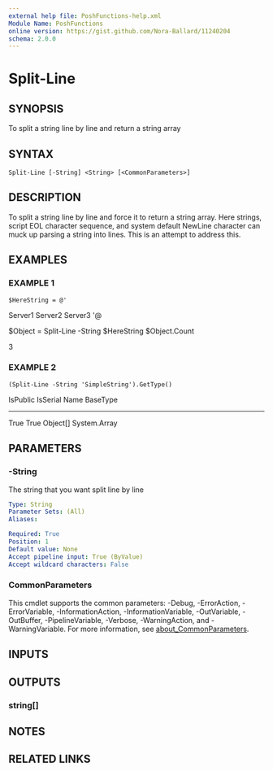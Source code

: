 ```yaml
---
external help file: PoshFunctions-help.xml
Module Name: PoshFunctions
online version: https://gist.github.com/Nora-Ballard/11240204
schema: 2.0.0
---
```


# Split-Line

## SYNOPSIS
To split a string line by line and return a string array

## SYNTAX

```
Split-Line [-String] <String> [<CommonParameters>]
```

## DESCRIPTION
To split a string line by line and force it to return a string array.
Here strings, script EOL character sequence, and system
default NewLine character can muck up parsing a string into lines.
This is an attempt to address this.

## EXAMPLES

### EXAMPLE 1
```
$HereString = @'
```

Server1
Server2
Server3
'@

$Object = Split-Line -String $HereString
$Object.Count

3

### EXAMPLE 2
```
(Split-Line -String 'SimpleString').GetType()
```

IsPublic IsSerial Name                                     BaseType
-------- -------- ----                                     --------
True     True     Object\[\]                                 System.Array

## PARAMETERS

### -String
The string that you want split line by line

```yaml
Type: String
Parameter Sets: (All)
Aliases:

Required: True
Position: 1
Default value: None
Accept pipeline input: True (ByValue)
Accept wildcard characters: False
```

### CommonParameters
This cmdlet supports the common parameters: -Debug, -ErrorAction, -ErrorVariable, -InformationAction, -InformationVariable, -OutVariable, -OutBuffer, -PipelineVariable, -Verbose, -WarningAction, and -WarningVariable. For more information, see [about_CommonParameters](http://go.microsoft.com/fwlink/?LinkID=113216).

## INPUTS

## OUTPUTS

### string[]
## NOTES

## RELATED LINKS
